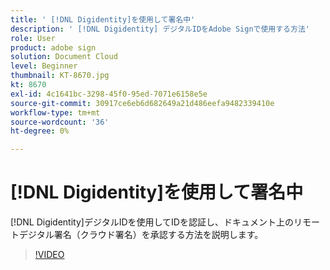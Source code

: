 ```yaml
---
title: ' [!DNL Digidentity]を使用して署名中'
description: ' [!DNL Digidentity] デジタルIDをAdobe Signで使用する方法'
role: User
product: adobe sign
solution: Document Cloud
level: Beginner
thumbnail: KT-8670.jpg
kt: 8670
exl-id: 4c1641bc-3298-45f0-95ed-7071e6158e5e
source-git-commit: 30917ce6eb6d682649a21d486eefa9482339410e
workflow-type: tm+mt
source-wordcount: '36'
ht-degree: 0%

---
```


# [!DNL Digidentity]を使用して署名中

[!DNL Digidentity]デジタルIDを使用してIDを認証し、ドキュメント上のリモートデジタル署名（クラウド署名）を承認する方法を説明します。

>[!VIDEO](https://video.tv.adobe.com/v/336991?hidetitle=true)
